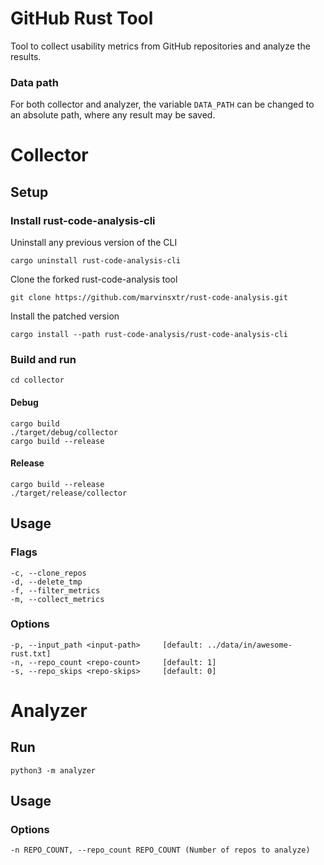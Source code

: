 # GitHub Rust Tool

Tool to collect usability metrics from GitHub repositories and analyze the results.

### Data path

For both collector and analyzer, the variable `DATA_PATH` can be changed to an absolute path, where any result may be saved.

# Collector

## Setup

### Install rust-code-analysis-cli

Uninstall any previous version of the CLI

```shell
cargo uninstall rust-code-analysis-cli
```

Clone the forked rust-code-analysis tool

```shell
git clone https://github.com/marvinsxtr/rust-code-analysis.git
```

Install the patched version

```shell
cargo install --path rust-code-analysis/rust-code-analysis-cli
```

### Build and run

```
cd collector
```

#### Debug

```shell
cargo build
./target/debug/collector
cargo build --release
```

#### Release

```shell
cargo build --release
./target/release/collector
```

## Usage

### Flags

```
-c, --clone_repos        
-d, --delete_tmp         
-f, --filter_metrics     
-m, --collect_metrics    
```

### Options

```
-p, --input_path <input-path>     [default: ../data/in/awesome-rust.txt]
-n, --repo_count <repo-count>     [default: 1]
-s, --repo_skips <repo-skips>     [default: 0]
```

# Analyzer

## Run

```
python3 -m analyzer
```

## Usage

### Options

```
-n REPO_COUNT, --repo_count REPO_COUNT (Number of repos to analyze)
```